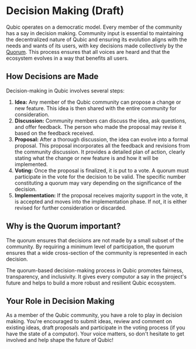 # Decision Making (Draft)

Qubic operates on a democratic model. Every member of the community has a say in decision making. Community input is essential to maintaining the decentralized nature of Qubic and ensuring its evolution aligns with the needs and wants of its users, with key decisions made collectively by the [Quorum](/learn/quorum). This process ensures that all voices are heard and that the ecosystem evolves in a way that benefits all users.


## How Decisions are Made

Decision-making in Qubic involves several steps:

1. **Idea:** Any member of the Qubic community can propose a change or new feature. This idea is then shared with the entire community for consideration.
2. **Discussion:** Community members can discuss the idea, ask questions, and offer feedback. The person who made the proposal may revise it based on the feedback received.
3. **Proposal:** After a thorough discussion, the idea can evolve into a formal proposal. This proposal incorporates all the feedback and revisions from the community discussion. It provides a detailed plan of action, clearly stating what the change or new feature is and how it will be implemented.
4. **Voting:** Once the proposal is finalized, it is put to a vote. A quorum must participate in the vote for the decision to be valid. The specific number constituting a quorum may vary depending on the significance of the decision.
5. **Implementation:** If the proposal receives majority support in the vote, it is accepted and moves into the implementation phase. If not, it is either revised for further consideration or discarded.

## Why is the Quorum important?

The quorum ensures that decisions are not made by a small subset of the community. By requiring a minimum level of participation, the quorum ensures that a wide cross-section of the community is represented in each decision.

The quorum-based decision-making process in Qubic promotes fairness, transparency, and inclusivity. It gives every computor a say in the project's future and helps to build a more robust and resilient Qubic ecosystem.


## Your Role in Decision Making

As a member of the Qubic community, you have a role to play in decision making. You're encouraged to submit ideas, review and comment on existing ideas, draft proposals and participate in the voting process (if you have the state of a computor). Your voice matters, so don't hesitate to get involved and help shape the future of Qubic!
